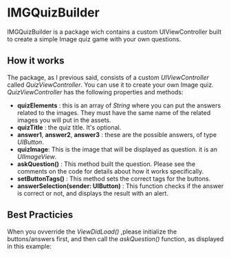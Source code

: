 # IMGQuizBuilder

IMGQuizBuilder is a package wich contains a custom UIViewController built to 
create a simple Image quiz game with your own questions.

## How it works

The package, as I previous said, consists of a custom *UIViewController* called 
*QuizViewController*. You can use it to create your own Image quiz.
*QuizViewController* has the following properties and methods:
- **quizElements** : this is an array of *String* where you can put the answers related to the images.
They must have the same name of the related images you will put in the assets.
- **quizTitle** : the quiz title. It's optional.
- **answer1**, **answer2**, **answer3** : these are the possible answers, of type *UIButton*.
- **quizImage**: This is the image that will be displayed as question. it is an *UIImageView*.
- **askQuestion()** : This method built the question. Please see the comments on the code for details about how it works specifically.
- **setButtonTags()** : This method sets the correct tags for the buttons.
- **answerSelection(sender: UIButton)** : This function checks if the answer is correct or not, and displays the result with an alert.

## Best Practicies

When you ovverride the *ViewDidLoad()* ,please initialize the buttons/answers first, and then call the *askQuestion()* function, as displayed in this example:




